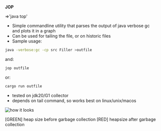**JOP**

=>'java top'

* Simple commandline utility that parses the output of java verbose gc and plots it in a graph
* Can be used for tailing the file, or on historic files
* Sample usage:

```bash
java -verbose:gc -cp src Filler >outfile
```
and: 
```bash
jop outfile
```
or:
```bash
cargo run outfile
```

* tested on jdk20/G1 collector
* depends on tail command, so works best on linux/unix/macos

![how it looks](screencast.gif)

[GREEN] heap size before garbage collection
[RED] heapsize after garbage collection